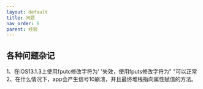 ```yaml
---
layout: default
title: 问题
nav_order: 6
parent: 经验
---
```


## 各种问题杂记

1、在iOS13.1.3上使用fputc修改字符为' '失效，使用fputs修改字符为" "可以正常
2、在什么情况下，app会产生信号10崩溃，并且最终堆栈指向属性赋值的方法。